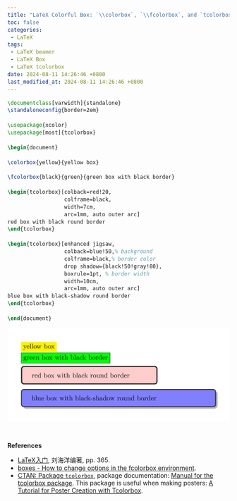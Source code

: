 ```yaml
---
title: "LaTeX Colorful Box: `\\colorbox`, `\\fcolorbox`, and `tcolorbox` environment"
toc: false
categories:
 - LaTeX
tags:
 - LaTeX beamer
 - LaTeX Box
 - LaTeX tcolorbox
date: 2024-08-11 14:26:46 +0800
last_modified_at: 2024-08-11 14:26:46 +0800
---
```


```latex
\documentclass[varwidth]{standalone}
\standaloneconfig{border=2em}

\usepackage{xcolor}
\usepackage[most]{tcolorbox}

\begin{document}

\colorbox{yellow}{yellow box}

\fcolorbox{black}{green}{green box with black border}

\begin{tcolorbox}[colback=red!20,
                  colframe=black,
                  width=7cm,
                  arc=1mm, auto outer arc]
red box with black round border
\end{tcolorbox}

\begin{tcolorbox}[enhanced jigsaw,
                  colback=blue!50,% background
                  colframe=black,% border color
                  drop shadow={black!50!gray!80},
                  boxrule=1pt, % border width
                  width=10cm,
                  arc=1mm, auto outer arc]
blue box with black-shadow round border
\end{tcolorbox}

\end{document}
```

![png-1](https://raw.githubusercontent.com/HelloWorld-1017/blog-images/main/imgs/202408111433151.png)

<br>

**References**

- [LaTeX入门](https://yun.weicheng.men/Book/LaTeX入门.pdf), 刘海洋编著, pp. 365.
- [boxes - How to change options in the fcolorbox environment](https://tex.stackexchange.com/questions/327323/how-to-change-options-in-the-fcolorbox-environment).
- [CTAN: Package `tcolorbox`](https://ctan.org/pkg/tcolorbox?lang=en), package documentation: [Manual for the tcolorbox package](https://mirror-hk.koddos.net/CTAN/macros/latex/contrib/tcolorbox/tcolorbox.pdf). This package is useful when making posters: [A Tutorial for Poster Creation with Tcolorbox](https://mirror-hk.koddos.net/CTAN/macros/latex/contrib/tcolorbox/tcolorbox-tutorial-poster.pdf).
